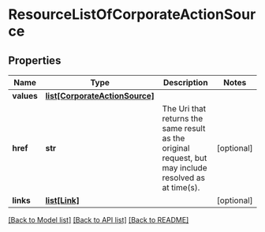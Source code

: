 # ResourceListOfCorporateActionSource

## Properties
Name | Type | Description | Notes
------------ | ------------- | ------------- | -------------
**values** | [**list[CorporateActionSource]**](CorporateActionSource.md) |  | 
**href** | **str** | The Uri that returns the same result as the original request,  but may include resolved as at time(s). | [optional] 
**links** | [**list[Link]**](Link.md) |  | [optional] 

[[Back to Model list]](../README.md#documentation-for-models) [[Back to API list]](../README.md#documentation-for-api-endpoints) [[Back to README]](../README.md)


